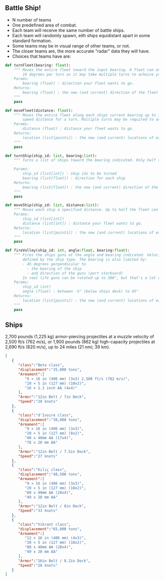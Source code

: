## Battle Ship!

- N number of teams 
- One predefined area of combat. 
- Each team will receive the same number of battle ships.
- Each team will randomly spawn, eith ships equidistant apart in some standard formation.
- Some teams may be in visual range of other teams, or not. 
- The closer teams are, the more accurate "radar" data they will have.
- Choices that teams have are:

```python
def turnFleet(bearing: float):
    """ Moves the entire fleet toward the input bearing. A fleet can only turn
        10 degrees per turn so it may take multiple turns to acheive your goal.
    Params:
        bearing (float) : direction your fleet wants to go. 
    Returns: 
        bearing (float) : the new (and current) direction of the fleet
    """
    pass
```

```python
def moveFleet(distance: float):
    """ Moves the entire fleet along each ships current bearing up to its max       
        speed distance for a turn. Multiple turns may be required to acheive the goal. The distance a fleet can move is slower than individual ships. 
    Params:
        distance (float) : distance your fleet wants to go. 
    Returns: 
        location (list[points]) : the new (and current) locations of each ship.
    """
    pass
```

```python
def turnShip(ship_id: list, bearing:list):
    """ Turns a list of ships toward the bearing indicated. Only half the fleet can be turned in one turn as each ship has a unique turning radius which is better than the fleets as a whole. 

    Params:
        ship_id (list[int]) : ship ids to be turned 
        bearing (list[float]) : direction for each ship 
    Returns: 
        bearing (list[float]) : the new (and current) direction of the corresponding ships
    """
    pass
```

```python
def moveShip(ship_id: list, distance:list):
    """ Moves each ship a specified distance. Up to half the fleet can be moved in this manner. Each ship has a unique speed, and multiple turns may be required to acheive each goal.
    Params:
        ship_id (list[int])
        distance (list[int]) : distance your fleet wants to go. 
    Returns: 
        location (list[points]) : the new (and current) locations of each ship in the list.
    """
    pass
```

```python
def fireVolley(ship_id: int, angle:float, bearing:float):
    """ Fires the ships guns at the angle and bearing indicated. Velocity is      
        defined by the ship type. The bearing is also limited by:
        - 45 degrees perpendicular to
          - the bearing of the ship
          - and direction of the guns (port starboard)
        In real life guns can be rotated up to 300°, but that's a lot of stuff to keep track of already.
    Params:
        ship_id (int)
        angle (float) : between -5° (below ships deck) to 45°
    Returns: 
        location (list[points]) : the new (and current) locations of each ship in the list.
    """
    pass
```


## Ships

2,700 pounds (1,225 kg) armor-piercing projectiles at a muzzle velocity of 
2,500 ft/s (762 m/s), or 
1,900 pounds (862 kg) high-capacity projectiles at 2,690 ft/s (820 m/s), 
up to 24 miles (21 nmi; 39 km).


```json
[
   {
      "class":"Beto class",
      "displacement":"35,000 tons",
      "Armament":[
         "9 × 16 in (406 mm) (3x3) 2,500 ft/s (762 m/s)",
         "20 × 5 in (127 mm) (10x2)",
         "16 x 1.1 inch AA (4x4)"
      ],
      "Armor":"12in Belt / 7in Deck",
      "Speed":"28 knots"
   },
   {
      "class":"d'Ivoire class",
      "displacement":"38,000 tons",
      "Armament":[
         "9 × 16 in (406 mm) (3x3)",
         "20 × 5 in (127 mm) (8x2)",
         "40 x 40mm AA (17x4)",
         "76 x 20 mm AA"
      ],
      "Armor":"12in Belt / 7.5in Deck",
      "Speed":"27 knots"
   },
   {
      "class":"Kılıç class",
      "displacement":"48,500 tons",
      "Armament":[
         "9 × 16 in (406 mm) (3x3)",
         "20 × 5 in (127 mm) (10x2)",
         "80 x 40mm AA (20x4)",
         "49 x 20 mm AA"
      ],
      "Armor":"12in Belt / 8in Deck",
      "Speed":"33 knots"
   },
   {
      "class":"Vikrant class",
      "displacement":"65,000 tons",
      "Armament":[
         "12 × 16 in (406 mm) (4x3)",
         "20 × 5 in (127 mm) (10x2)",
         "80 x 40mm AA (20x4)",
         "49 x 20 mm AA"
      ],
      "Armor":"16in Belt / 8.2in Deck",
      "Speed":"28 knots"
   }
]
```
